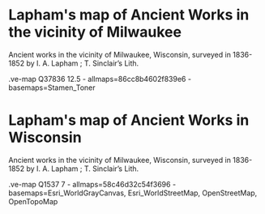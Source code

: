 # Lapham's map of Ancient Works in the vicinity of Milwaukee

Ancient works in the vicinity of Milwaukee, Wisconsin, surveyed in 1836-1852 by I. A. Lapham ; T. Sinclair’s Lith.

.ve-map Q37836 12.5
    - allmaps=86cc8b4602f839e6
    - basemaps=Stamen_Toner
    
    
# Lapham's map of Ancient Works in Wisconsin

Ancient works in the vicinity of Milwaukee, Wisconsin, surveyed in 1836-1852 by I. A. Lapham ; T. Sinclair’s Lith.

.ve-map Q1537 7
    - allmaps=58c46d32c54f3696
    - basemaps=Esri_WorldGrayCanvas, Esri_WorldStreetMap, OpenStreetMap, OpenTopoMap
    
